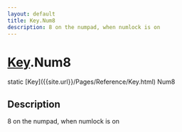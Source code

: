 ```yaml
---
layout: default
title: Key.Num8
description: 8 on the numpad, when numlock is on
---
```

# [Key]({{site.url}}/Pages/Reference/Key.html).Num8

<div class='signature' markdown='1'>
static [Key]({{site.url}}/Pages/Reference/Key.html) Num8
</div>

## Description
8 on the numpad, when numlock is on

